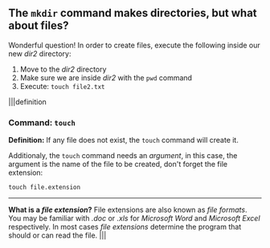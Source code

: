 ## The `mkdir` command makes directories, but what about files?

Wonderful question! In order to create files, execute the following inside our new _dir2_ directory:

1. Move to the _dir2_ directory
2. Make sure we are inside _dir2_ with the `pwd` command
2. Execute: `touch file2.txt`

|||definition
### Command: `touch`
__Definition:__
If any file does not exist, the `touch` command will create it.

Additionaly, the `touch` command needs an _argument_, in this case, the argument is the name of the file to be created, don't forget the file extension:

`touch file.extension`

---

__What is a *file extension*?__ File extensions are also known as _file formats_. You may be familiar with _.doc_ or _.xls_ for _Microsoft Word_ and _Microsoft Excel_ respectively. In most cases _file extensions_ determine the program that should or can read the file.
|||